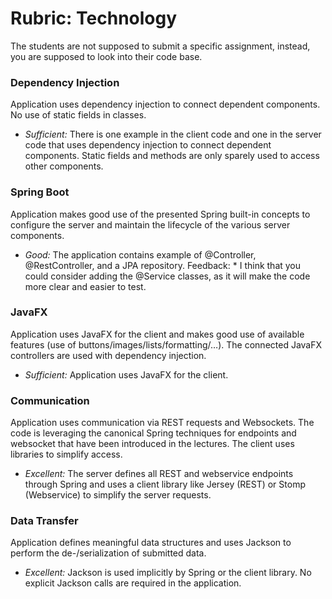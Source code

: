 # Rubric: Technology

The students are not supposed to submit a specific assignment, instead, you are supposed to look into their code base.

### Dependency Injection

Application uses dependency injection to connect dependent components. No use of static fields in classes.

- *Sufficient:* There is one example in the client code and one in the server code that uses dependency injection to connect dependent components. Static fields and methods are only sparely used to access other components.


### Spring Boot

Application makes good use of the presented Spring built-in concepts to configure the server and maintain the lifecycle of the various server components.

- *Good:* The application contains example of @Controller, @RestController, and a JPA repository.
Feedback: * I think that you could consider adding the @Service classes, as it will make the code more clear and easier to test.

### JavaFX

Application uses JavaFX for the client and makes good use of available features (use of buttons/images/lists/formatting/…). The connected JavaFX controllers are used with dependency injection.

- *Sufficient:* Application uses JavaFX for the client.

### Communication

Application uses communication via REST requests and Websockets. The code is leveraging the canonical Spring techniques for endpoints and websocket that have been introduced in the lectures. The client uses libraries to simplify access.

- *Excellent:* The server defines all REST and webservice endpoints through Spring and uses a client library like Jersey (REST) or Stomp (Webservice) to simplify the server requests.

### Data Transfer

Application defines meaningful data structures and uses Jackson to perform the de-/serialization of submitted data.

- *Excellent:* Jackson is used implicitly by Spring or the client library. No explicit Jackson calls are required in the application.


